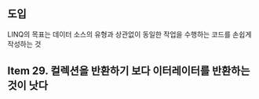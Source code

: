 ## 도입
LINQ의 목표는 데이터 소스의 유형과 상관없이 동일한 작업을 수행하는 코드를 손쉽게 작성하는 것

## Item 29. 컬렉션을 반환하기 보다 이터레이터를 반환하는 것이 낫다
                                                                                     